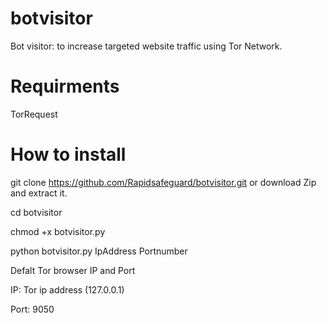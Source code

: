 # botvisitor
Bot visitor: to increase targeted website traffic using Tor Network. 

# Requirments

TorRequest

# How to install 

git clone https://github.com/Rapidsafeguard/botvisitor.git or download Zip and extract it.

cd botvisitor

chmod +x botvisitor.py

python botvisitor.py   IpAddress Portnumber
  
  Defalt Tor browser IP and Port
  
  IP: Tor ip address (127.0.0.1)
  
  Port: 9050
  
